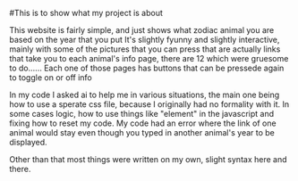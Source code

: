 #This is to show what my project is about

This website is fairly simple, and just shows what zodiac animal you are based on the year that you put 
It's slightly fyunny and slightly interactive, mainly with some of the pictures that you can press that are actually links that take you to
each animal's info page, there are 12 which were gruesome to do......
Each one of those pages has buttons that can be pressede again to toggle on or off info

In my code I asked ai to help me in various situations, the main one being how to use a sperate css file, because I originally had no formality with it.
In some cases logic, how to use things like "element" in the javascript and fixing how to reset my code. My code had an error where the link of one animal would stay even though you typed in another animal's year to be displayed.

Other than that most things were written on my own, slight syntax here and there.
